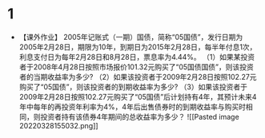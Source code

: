 # 1
- 【课外作业】
2005年记账式（一期）国债，简称“05国债”，发行日期为2005年2月28日，期限为10年，到期日为2015年2月28日，每半年付息1次，利息支付日为每年2月28日和8月28日，票息率为4.44%。
（1）如果某投资者于2008年4月28日按照市场报价101.32元购买了“05国债国债”，则该投资者的当期收益率为多少?
（2）如果该投资者于2009年2月28日按照102.27元购买了“05国债”，则该投资者的到期收益率为多少?
（3）如果该投资者于2009年2月28日按照102.27元购买了“05国债”后计划持有4年，其预计未来4年中每年的再投资年利率为4%，4年后出售债券时的到期收益率与购买时相同，则投资者持有该债券4年期间的总收益率为多少？
![[Pasted image 20220328155032.png]]